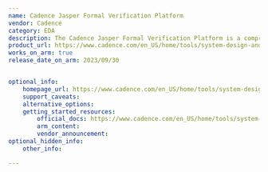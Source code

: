 ```yaml
---
name: Cadence Jasper Formal Verification Platform
vendor: Cadence
category: EDA
description: The Cadence Jasper Formal Verification Platform is a comprehensive formal verification environment that uses advanced proof engines, machine learning, and scalable orchestration to exhaustively verify RTL designs. It accelerates bug detection, improves verification coverage, and enables signoff-quality verification for complex IP and SoCs.
product_url: https://www.cadence.com/en_US/home/tools/system-design-and-verification/formal-and-static-verification/jasper-verification-platform.html
works_on_arm: true
release_date_on_arm: 2023/09/30


optional_info:
    homepage_url: https://www.cadence.com/en_US/home/tools/system-design-and-verification/formal-and-static-verification/jasper-verification-platform.html
    support_caveats:
    alternative_options:
    getting_started_resources:
        official_docs: https://www.cadence.com/en_US/home/tools/system-design-and-verification/formal-and-static-verification.html
        arm_content:
        vendor_announcement:
optional_hidden_info:
    other_info: 

---
```

